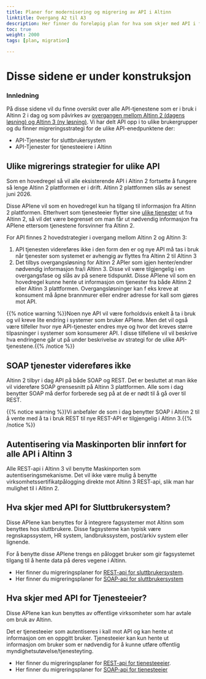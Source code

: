 ```yaml
---
title: Planer for modernisering og migrering av API i Altinn
linktitle: Overgang A2 til A3
description: Her finner du foreløpig plan for hva som skjer med API i forbindelse med modernisering av Altinn som skjer i perioden 2021 - 2025. Planen vil bli endret underveis. 
toc: true
weight: 2000
tags: [plan, migration]

---
```

# Disse sidene er under konstruksjon

### Innledning
På disse sidene vil du finne oversikt over alle API-tjenestene som er i bruk i Altinn 2 i dag og som påvirkes av [overgangen mellom Altinn 2 (dagens løsning) og Altinn 3 (ny løsning)](https://samarbeid.digdir.no/altinn/modernisering-av-altinn/2331). 
Vi har delt API opp i to ulike brukergrupper og du finner migreringsstrategi for de ulike API-enedpunktene der: 
- API-Tjenester for sluttbrukersystem
- API-Tjenester for tjenesteeiere i Altinn
## Ulike migrerings strategier for ulike API
Som en hovedregel så vil alle eksisterende API i Altinn 2 fortsette å fungere så lenge Altinn 2 plattformen er i drift. Altinn 2 plattformen slås av senest juni 2026. 

Disse APIene vil som en hovedregel kun ha tilgang til informasjon fra Altinn 2 plattformen. Etterhvert som tjenesteeier flytter sine [ulike tjenester](/docs/api/api-migration/servicemigration/) ut fra Altinn 2, så vil det være begrenset om man 
får ut nødvendig informasjon fra APIene ettersom tjenestene forsvinner fra Altinn 2. 

For API finnes 2 hovedstrategier i overgang mellom Altinn 2 og Altinn 3:

1. API tjenesten videreføres ikke i den form den er og nye API  må tas i bruk når tjenester som systemet er avhengig av flyttes fra Altinn 2 til Altinn 3
2. Det tilbys overgangsløsning for Altinn 2 APIer som igjen henter/endrer nødvendig informasjon fra/i Altinn 3. Disse vil være tilgjengelig i en overgangsfase og slås av på senere tidspunkt. 
Disse APIene vil som en hovedregel kunne hente ut informasjon om tjenester fra både Altinn 2 eller Altinn 3 plattformen. Overgangsløsninger kan f eks kreve at konsument må åpne brannmurer eller endrer adresse for kall som gjøres mot API.


{{% notice warning %}}Noen nye API vil være forholdsvis enkelt å ta i bruk og vil kreve lite endring i systemer som bruker APIene. 
Men det vil også være tilfeller hvor nye API-tjenester endres mye og hvor det kreves større tilpasninger i systemer som konsumerer API.
I disse tilfellene vil vil beskrive hva endringene går ut på under beskrivelse av strategi for de ulike API-tjenestene.{{% /notice %}}

## SOAP tjenester videreføres ikke
Altinn 2 tilbyr i dag API på både SOAP og REST. Det er besluttet at man ikke vil videreføre SOAP grensesnitt på Altinn 3 plattformen. 
Alle som i dag benytter SOAP må derfor forberede seg på at de er nødt til å gå over til REST. 

{{% notice warning %}}Vi anbefaler de som i dag benytter SOAP i Altinn 2 til å vente med å ta i bruk REST til nye REST-API er tilgjengelig i Altinn 3.{{% /notice %}}

## Autentisering via Maskinporten blir innført for alle API i Altinn 3
Alle REST-api i Altinn 3 vil benytte Maskinporten som autentiseringsmekanisme. Det vil ikke være mulig å benytte virksomhetssertifikatpålogging direkte mot Altinn 3 REST-api, slik man har mulighet til i Altinn 2.

## Hva skjer med API for Sluttbrukersystem?
Disse APIene kan benyttes for å integrere fagsystemer mot Altinn som benyttes hos sluttbrukere.
Disse fagsysteme kan typisk være regnskapssystem, HR system, landbrukssystem, post/arkiv system eller lignende. 

For å benytte disse APIene trengs en pålogget bruker som gir fagsystemet tilgang til å hente data på deres vegene i Altinn.
- Her finner du migreringsplaner for [REST-api for sluttbrukersystem](/docs/api/api-migration/rest-sbs/). 
- Her finner du migreringsplaner for [SOAP-api for sluttbrukersystem](/docs/api/api-migration/soap/)

## Hva skjer med API for Tjenesteeier?
Disse APIene kan kun benyttes av offentlige virksomheter som har avtale om bruk av Altinn. 

Det er tjenesteeier som autentiseres i kall mot API og kan hente ut informasjon om en oppgitt bruker. 
Tjenesteeier kan kun hente ut informasjon om bruker som er nødvendig for å kunne utføre offentlig myndighetsutøvelse/tjenesteyting. 

- Her finner du migreringsplaner for [REST-api for tjenesteeeier](/docs/api/api-migration/rest-te/). 
- Her finner du migreringsplaner for [SOAP-api for tjenesteeier](/docs/api/api-migration/soap/)
  



